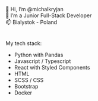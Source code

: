 👋 Hi, I’m @michalkryjan  
👀 I’m a Junior Full-Stack Developer  
📫 Bialystok - Poland  
<br>
<br>
My tech stack:
-  Python with Pandas
-  Javascript / Typescript
-  React with Styled Components
-  HTML
-  SCSS / CSS
-  Bootstrap
-  Docker

<!---
michalkryjan/michalkryjan is a ✨ special ✨ repository because its `README.md` (this file) appears on your GitHub profile.
You can click the Preview link to take a look at your changes.
--->
